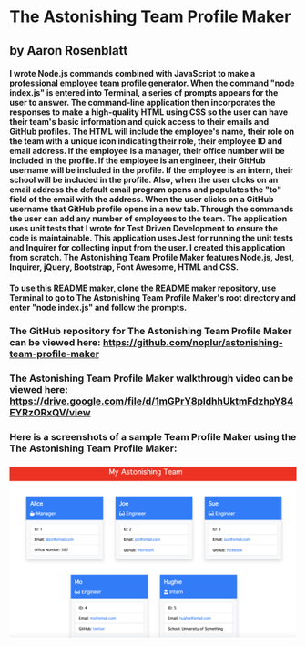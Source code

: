 # The Astonishing Team Profile Maker
## by Aaron Rosenblatt

#### I wrote Node.js commands combined with JavaScript to make a professional employee team profile generator. When the command "node index.js" is entered into Terminal, a series of prompts appears for the user to answer. The command-line application then incorporates the responses to make a high-quality HTML using CSS so the user can have their team's basic information and quick access to their emails and GitHub profiles. The HTML will include the employee's name, their role on the team with a unique icon indicating their role, their employee ID and email address. If the employee is a manager, their office number will be included in the profile. If the employee is an engineer, their GitHub username will be included in the profile. If the employee is an intern, their school will be included in the profile. Also, when the user clicks on an email address the default email program opens and populates the "to" field of the email with the address. When the user clicks on a GitHub username that GitHub profile opens in a new tab. Through the commands the user can add any number of employees to the team. The application uses unit tests that I wrote for Test Driven Development to ensure the code is maintainable. This application uses Jest for running the unit tests and Inquirer for collecting input from the user. I created this application from scratch. The Astonishing Team Profile Maker features Node.js, Jest, Inquirer, jQuery, Bootstrap, Font Awesome, HTML and CSS. 

#### To use this README maker, clone the [README maker repository](https://github.com/noplur/astonishing-team-profile-maker), use Terminal to go to The Astonishing Team Profile Maker's root directory and enter "node index.js" and follow the prompts.  

### The GitHub repository for The Astonishing Team Profile Maker can be viewed here: https://github.com/noplur/astonishing-team-profile-maker

### The Astonishing Team Profile Maker walkthrough video can be viewed here: https://drive.google.com/file/d/1mGPrY8pldhhUktmFdzhpY84EYRzORxQV/view

### Here is a screenshots of a sample Team Profile Maker using the The Astonishing Team Profile Maker:
### ![](./images/my_team_maker.jpg)